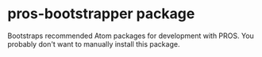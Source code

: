 # pros-bootstrapper package

Bootstraps recommended Atom packages for development with PROS. You probably don't want to manually install this package.
